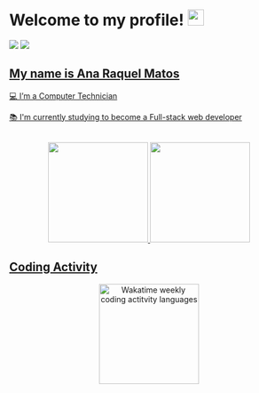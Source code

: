 # Welcome to my profile! <img src="https://github.com/TheDudeThatCode/TheDudeThatCode/blob/master/Assets/Hi.gif" width="29px">
<p>
 <a href="https://www.linkedin.com/in/ana-raquel-matos-1055857b/" target="_blank"><img src="https://img.shields.io/badge/-LinkedIn-%230077B5?style=for-the-badge&logo=linkedin&logoColor=white" target="_blank"></a>
 <a href="mailto:anaraquelpmatos@gmail.com"><img src="https://img.shields.io/badge/Gmail-D14836?style=for-the-badge&logo=gmail&logoColor=white" target="blank"></ a>
</p>
 
 ## My name is Ana Raquel Matos
<p>
💻 I’m a Computer Technician
</p>
<p>
📚 I'm currently studying to become a Full-stack web developer
</p>
<br>

<div align="center">
<a href="https://github.com/anaraquelmatos">
  <img height="180em" src="https://github-readme-stats.vercel.app/api?username=anaraquelmatos&show_icons=true&theme=cobalt&include_all_commits=true&count_private=true"/>
  <img height="180em" src="https://github-readme-stats.vercel.app/api/top-langs/?username=anaraquelmatos&layout=compact&langs_count=7&theme=cobalt"/>
</div>

## Coding Activity
<div align="center">
<a href="https://wakatime.com/@anaraquelmatos" title="Data update every midnight"><img height="180em" src="https://github-readme-stats.vercel.app/api/wakatime?username=anaraquelmatos&layout=compact&langs_count=6&theme=cobalt" alt="Wakatime weekly coding actitvity languages" /></a>
 </div>




